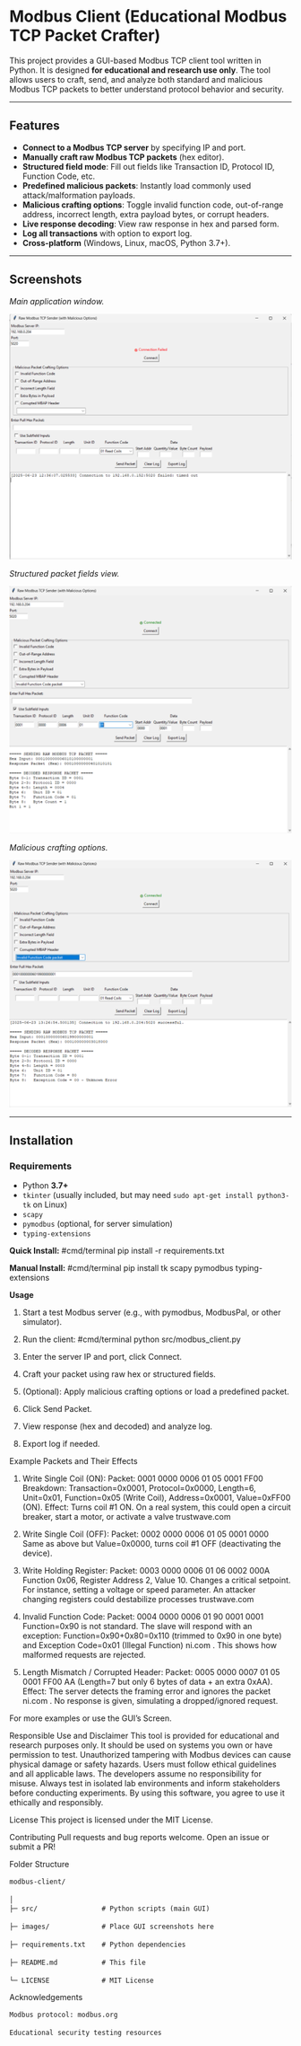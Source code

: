 # Modbus Client (Educational Modbus TCP Packet Crafter)

This project provides a GUI-based Modbus TCP client tool written in Python. It is designed **for educational and research use only**. The tool allows users to craft, send, and analyze both standard and malicious Modbus TCP packets to better understand protocol behavior and security.

---

## Features

- **Connect to a Modbus TCP server** by specifying IP and port.
- **Manually craft raw Modbus TCP packets** (hex editor).
- **Structured field mode**: Fill out fields like Transaction ID, Protocol ID, Function Code, etc.
- **Predefined malicious packets**: Instantly load commonly used attack/malformation payloads.
- **Malicious crafting options**: Toggle invalid function code, out-of-range address, incorrect length, extra payload bytes, or corrupt headers.
- **Live response decoding**: View raw response in hex and parsed form.
- **Log all transactions** with option to export log.
- **Cross-platform** (Windows, Linux, macOS, Python 3.7+).

---

## Screenshots


*Main application window.*

![Screenshot1](images/screenshot1.png)  




*Structured packet fields view.*

![Screenshot2](images/screenshot2.png)  




*Malicious crafting options.*

![Screenshot3](images/screenshot3.png)  




---

## Installation

### **Requirements**

- Python **3.7+**
- `tkinter` (usually included, but may need `sudo apt-get install python3-tk` on Linux)
- `scapy`
- `pymodbus` (optional, for server simulation)
- `typing-extensions`

**Quick Install:**
#cmd/terminal
pip install -r requirements.txt


**Manual Install:**
#cmd/terminal
pip install tk scapy pymodbus typing-extensions

**Usage**
1. Start a test Modbus server (e.g., with pymodbus, ModbusPal, or other simulator).

2. Run the client:
    #cmd/terminal
    python src/modbus_client.py

3. Enter the server IP and port, click Connect.

4. Craft your packet using raw hex or structured fields.

5. (Optional): Apply malicious crafting options or load a predefined packet.

6. Click Send Packet.

7. View response (hex and decoded) and analyze log.

8. Export log if needed.

Example Packets and Their Effects
1. Write Single Coil (ON):
    Packet: 0001 0000 0006 01 05 0001 FF00
    Breakdown: Transaction=0x0001, Protocol=0x0000, Length=6, Unit=0x01, Function=0x05 (Write Coil), Address=0x0001, Value=0xFF00 (ON).
    Effect: Turns coil #1 ON. On a real system, this could open a circuit breaker, start a motor, or activate a valve
    trustwave.com

2. Write Single Coil (OFF):
    Packet: 0002 0000 0006 01 05 0001 0000
    Same as above but Value=0x0000, turns coil #1 OFF (deactivating the device).

3. Write Holding Register:
    Packet: 0003 0000 0006 01 06 0002 000A
    Function 0x06, Register Address 2, Value 10. Changes a critical setpoint. For instance, setting a voltage or speed parameter. An attacker changing registers could destabilize processes
    trustwave.com

4. Invalid Function Code:
    Packet: 0004 0000 0006 01 90 0001 0001
    Function=0x90 is not standard. The slave will respond with an exception: Function=0x90+0x80=0x110 (trimmed to 0x90 in one byte) and Exception Code=0x01 (Illegal Function)
    ni.com
    . This shows how malformed requests are rejected.

5. Length Mismatch / Corrupted Header:
    Packet: 0005 0000 0007 01 05 0001 FF00 AA (Length=7 but only 6 bytes of data + an extra 0xAA).
    Effect: The server detects the framing error and ignores the packet
    ni.com
    . No response is given, simulating a dropped/ignored request.

For more examples or use the GUI’s Screen.

Responsible Use and Disclaimer
    This tool is provided for educational and research purposes only. It should be used on systems you own or have permission to test. Unauthorized tampering with Modbus devices can cause physical damage or safety hazards. Users must follow ethical guidelines and all applicable laws. The developers assume no responsibility for misuse. Always test in isolated lab environments and inform stakeholders before conducting experiments. By using this software, you agree to use it ethically and responsibly.


License
    This project is licensed under the MIT License.

Contributing
    Pull requests and bug reports welcome. Open an issue or submit a PR!

Folder Structure
    
    modbus-client/
    
    │
    ├─ src/                # Python scripts (main GUI)
    
    ├─ images/             # Place GUI screenshots here
    
    ├─ requirements.txt    # Python dependencies
    
    ├─ README.md           # This file
    
    └─ LICENSE             # MIT License

Acknowledgements
    
    Modbus protocol: modbus.org
    
    Educational security testing resources
